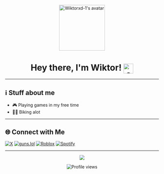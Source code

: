 <!-- Wiktorxd-1's GitHub Profile README -->

<p align="center">
  <img src="https://github.com/Wiktorxd-1.png" width="150" alt="Wiktorxd-1's avatar" />
</p>

<h1 align="center">
  Hey there, I'm Wiktor!
  <img src="https://cdn.discordapp.com/emojis/1127222005289201794.webp?size=96&animated=false" alt="emoji" height="32" style="vertical-align:middle">
</h1>

---



## ℹ️ Stuff about me

- 🎮 Playing games in my free time
- 🚴‍♂️ Biking alot

---

## 🌐 Connect with Me

[![X](https://img.shields.io/badge/X-1DA1F2?style=for-the-badge&logo=twitter&logoColor=white)](https://x.com/WiktorXd_1)
[![guns.lol](https://img.shields.io/badge/Guns.lol-000?style=for-the-badge&logo=data:image/svg+xml;base64,PHN2ZyBoZWlnaHQ9IjM0cHgiIHZpZXdCb3g9IjAgMCAzNCAzNCIgd2lkdGg9IjM0cHgiIHhtbG5zPSJodHRwOi8vd3d3LnczLm9yZy8yMDAwL3N2ZyI+PHBhdGggZD0iTTAgMGgzNHYzNEgwVjB6Ii8+PC9zdmc+)](https://guns.lol/wiktoxd_1)
[![Roblox](https://img.shields.io/badge/Roblox-232323?style=for-the-badge&logo=roblox&logoColor=white)](https://www.roblox.com/users/1119400070/profile)
[![Spotify](https://img.shields.io/badge/Spotify-1DB954?style=for-the-badge&logo=spotify&logoColor=white)](https://open.spotify.com/user/31mt6pacnvurn6jv6ebxl234bpxm)

---


<p align="center">
  <img src="https://github-readme-stats.hackclub.dev/api/wakatime?username=11168&api_domain=hackatime.hackclub.com&theme=blue-green&custom_title=Hackatime+Stats&layout=compact&cache_seconds=0&langs_count=8" />
</p>

<p align="center">
  <img src="https://komarev.com/ghpvc/?username=Wiktorxd-1&style=flat-square" alt="Profile views" />
</p>
